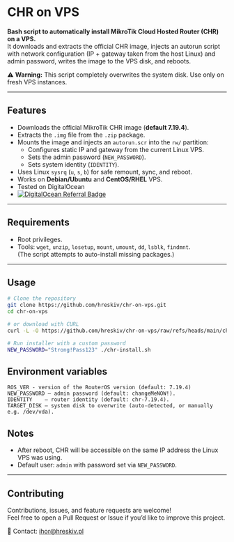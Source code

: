 # CHR on VPS

**Bash script to automatically install MikroTik Cloud Hosted Router (CHR) on a VPS.**  
It downloads and extracts the official CHR image, injects an autorun script with network configuration (IP + gateway taken from the host Linux) and admin password, writes the image to the VPS disk, and reboots.

⚠️ **Warning:** This script completely overwrites the system disk. Use only on fresh VPS instances.

---

## Features

- Downloads the official MikroTik CHR image (**default 7.19.4**).
- Extracts the `.img` file from the `.zip` package.
- Mounts the image and injects an `autorun.scr` into the `rw/` partition:
  - Configures static IP and gateway from the current Linux VPS.
  - Sets the admin password (`NEW_PASSWORD`).
  - Sets system identity (`IDENTITY`).
- Uses Linux `sysrq` (`u`, `s`, `b`) for safe remount, sync, and reboot.
- Works on **Debian/Ubuntu** and **CentOS/RHEL** VPS.
- Tested on DigitalOcean
- [![DigitalOcean Referral Badge](https://web-platforms.sfo2.cdn.digitaloceanspaces.com/WWW/Badge%201.svg)](https://www.digitalocean.com/?refcode=a5fd7bce5490&utm_campaign=Referral_Invite&utm_medium=Referral_Program&utm_source=badge)

---

## Requirements

- Root privileges.
- Tools: `wget`, `unzip`, `losetup`, `mount`, `umount`, `dd`, `lsblk`, `findmnt`.  
  (The script attempts to auto-install missing packages.)

---

## Usage

```bash
# Clone the repository
git clone https://github.com/hreskiv/chr-on-vps.git
cd chr-on-vps

# or download with CURL
curl -L -O https://github.com/hreskiv/chr-on-vps/raw/refs/heads/main/chr-install.sh

# Run installer with a custom password
NEW_PASSWORD="Strong!Pass123" ./chr-install.sh
```
## Environment variables

```text
ROS_VER - version of the RouterOS version (default: 7.19.4)
NEW_PASSWORD – admin password (default: changeMeNOW!).
IDENTITY    – router identity (default: chr-7.19.4).
TARGET_DISK – system disk to overwrite (auto-detected, or manually e.g. /dev/vda).
```
## Notes

- After reboot, CHR will be accessible on the same IP address the Linux VPS was using.  
- Default user: `admin` with password set via `NEW_PASSWORD`.  

---

## Contributing

Contributions, issues, and feature requests are welcome!  
Feel free to open a Pull Request or Issue if you’d like to improve this project.  

📧 Contact: [ihor@hreskiv.pl](mailto:ihor@hreskiv.pl)
